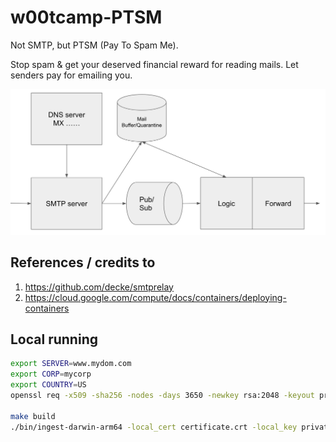 # w00tcamp-PTSM
Not SMTP, but PTSM (Pay To Spam Me).

Stop spam &amp; get your deserved financial reward for reading mails. Let senders pay for emailing you.

![architecture](./docs/assets/arch.png)

## References / credits to
1. https://github.com/decke/smtprelay
1. https://cloud.google.com/compute/docs/containers/deploying-containers

## Local running

```bash
export SERVER=www.mydom.com
export CORP=mycorp
export COUNTRY=US
openssl req -x509 -sha256 -nodes -days 3650 -newkey rsa:2048 -keyout private.pem -out certificate.crt -subj "/CN=$SERVER/O=$CORP/C=$COUNTRY"

make build
./bin/ingest-darwin-arm64 -local_cert certificate.crt -local_key private.pem
```